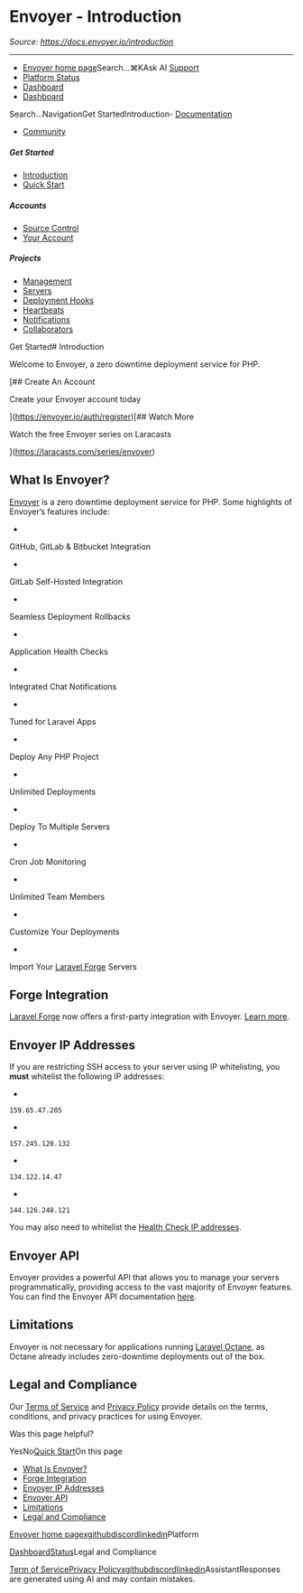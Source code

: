 # Envoyer - Introduction

*Source: https://docs.envoyer.io/introduction*

---

- [Envoyer home page](https://envoyer.io)Search...⌘KAsk AI
[Support](/cdn-cgi/l/email-protection#a4c1cad2cbddc1d6e4c8c5d6c5d2c1c88ac7cbc9)
- [Platform Status](https://status.laravel.com/)
- [Dashboard](https://envoyer.io)
- [Dashboard](https://envoyer.io)

Search...NavigationGet StartedIntroduction- [Documentation](/introduction)
- [Community](https://discord.com/invite/laravel)
##### Get Started

- [Introduction](/introduction)
- [Quick Start](/quick-start)

##### Accounts

- [Source Control](/accounts/source-control)
- [Your Account](/accounts/your-account)

##### Projects

- [Management](/projects/management)
- [Servers](/projects/servers)
- [Deployment Hooks](/projects/deployment-hooks)
- [Heartbeats](/projects/heartbeats)
- [Notifications](/projects/notifications)
- [Collaborators](/projects/collaborators)

Get Started# Introduction

Welcome to Envoyer, a zero downtime deployment service for PHP.

[## Create An Account

Create your Envoyer account today

](https://envoyer.io/auth/register)[## Watch More

Watch the free Envoyer series on Laracasts

](https://laracasts.com/series/envoyer)
## [​](#what-is-envoyer%3F)What Is Envoyer?

[Envoyer](https://envoyer.io) is a zero downtime deployment service for PHP. Some highlights of Envoyer’s features include:

- 
GitHub, GitLab & Bitbucket Integration

- 
GitLab Self-Hosted Integration

- 
Seamless Deployment Rollbacks

- 
Application Health Checks

- 
Integrated Chat Notifications

- 
Tuned for Laravel Apps

- 
Deploy Any PHP Project

- 
Unlimited Deployments

- 
Deploy To Multiple Servers

- 
Cron Job Monitoring

- 
Unlimited Team Members

- 
Customize Your Deployments

- 
Import Your [Laravel Forge](https://forge.laravel.com) Servers

## [​](#forge-integration)Forge Integration

[Laravel Forge](https://forge.laravel.com) now offers a first-party integration with Envoyer. [Learn more](https://blog.laravel.com/forge-zero-downtime-deployments).

## [​](#envoyer-ip-addresses)Envoyer IP Addresses

If you are restricting SSH access to your server using IP whitelisting, you **must** whitelist the following IP addresses:

- 
`159.65.47.205`

- 
`157.245.120.132`

- 
`134.122.14.47`

- 
`144.126.248.121`

You may also need to whitelist the [Health Check IP addresses](/projects/management#health-check-ip-addresses).

## [​](#envoyer-api)Envoyer API

Envoyer provides a powerful API that allows you to manage your servers programmatically, providing access to the vast majority of Envoyer features. You can find the Envoyer API documentation [here](https://envoyer.io/api-documentation).

## [​](#limitations)Limitations

Envoyer is not necessary for applications running [Laravel Octane](https://github.com/laravel/octane), as Octane already includes zero-downtime deployments out of the box.

## [​](#legal-and-compliance)Legal and Compliance

Our [Terms of Service](https://envoyer.io/terms) and [Privacy Policy](https://envoyer.io/privacy) provide details on the terms, conditions, and privacy practices for using Envoyer.

Was this page helpful?

YesNo[Quick Start](/quick-start)On this page
- [What Is Envoyer?](#what-is-envoyer%3F)
- [Forge Integration](#forge-integration)
- [Envoyer IP Addresses](#envoyer-ip-addresses)
- [Envoyer API](#envoyer-api)
- [Limitations](#limitations)
- [Legal and Compliance](#legal-and-compliance)

[Envoyer home page](https://envoyer.io)[x](https://x.com/laravelphp)[github](https://github.com/laravel)[discord](https://discord.com/invite/laravel)[linkedin](https://linkedin.com/company/laravel)Platform

[Dashboard](https://envoyer.io/)[Status](https://status.laravel.com/)Legal and Compliance

[Term of Service](https://envoyer.io/terms)[Privacy Policy](https://envoyer.io/privacy)[x](https://x.com/laravelphp)[github](https://github.com/laravel)[discord](https://discord.com/invite/laravel)[linkedin](https://linkedin.com/company/laravel)AssistantResponses are generated using AI and may contain mistakes.